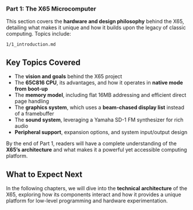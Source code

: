 ### Part 1: The X65 Microcomputer

This section covers the **hardware and design philosophy** behind the X65, detailing what makes it unique and how it builds upon the legacy of classic computing. Topics include:

```{toctree}
1/1_introduction.md
```

## Key Topics Covered

- The **vision and goals** behind the X65 project
- The **65C816 CPU**, its advantages, and how it operates in **native mode from boot-up**
- The **memory model**, including flat 16MB addressing and efficient direct page handling
- The **graphics system**, which uses a **beam-chased display list** instead of a framebuffer
- The **sound system**, leveraging a Yamaha SD-1 FM synthesizer for rich audio
- **Peripheral support**, expansion options, and system input/output design

By the end of Part 1, readers will have a complete understanding of the **X65’s architecture** and what makes it a powerful yet accessible computing platform.

## What to Expect Next

In the following chapters, we will dive into the **technical architecture** of the X65, exploring how its components interact and how it provides a unique platform for low-level programming and hardware experimentation.
